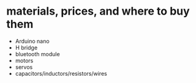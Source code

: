 # materials, prices, and where to buy them

- Arduino nano
- H bridge
- bluetooth module
- motors
- servos
- capacitors/inductors/resistors/wires
